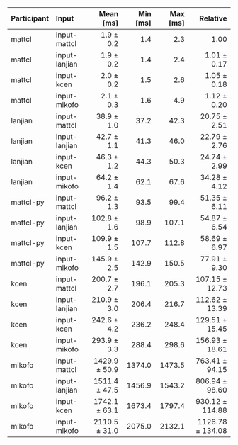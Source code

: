 | Participant | Input | Mean [ms] | Min [ms] | Max [ms] | Relative |
|:---|:---|---:|---:|---:|---:|
| mattcl | input-mattcl | 1.9 ± 0.2 | 1.4 | 2.3 | 1.00 |
| mattcl | input-lanjian | 1.9 ± 0.2 | 1.4 | 2.4 | 1.01 ± 0.17 |
| mattcl | input-kcen | 2.0 ± 0.2 | 1.5 | 2.6 | 1.05 ± 0.18 |
| mattcl | input-mikofo | 2.1 ± 0.3 | 1.6 | 4.9 | 1.12 ± 0.20 |
| lanjian | input-mattcl | 38.9 ± 1.0 | 37.2 | 42.3 | 20.75 ± 2.51 |
| lanjian | input-lanjian | 42.7 ± 1.1 | 41.3 | 46.0 | 22.79 ± 2.76 |
| lanjian | input-kcen | 46.3 ± 1.2 | 44.3 | 50.3 | 24.74 ± 2.99 |
| lanjian | input-mikofo | 64.2 ± 1.4 | 62.1 | 67.6 | 34.28 ± 4.12 |
| mattcl-py | input-mattcl | 96.2 ± 1.3 | 93.5 | 99.4 | 51.35 ± 6.11 |
| mattcl-py | input-lanjian | 102.8 ± 1.6 | 98.9 | 107.1 | 54.87 ± 6.54 |
| mattcl-py | input-kcen | 109.9 ± 1.5 | 107.7 | 112.8 | 58.69 ± 6.97 |
| mattcl-py | input-mikofo | 145.9 ± 2.5 | 142.9 | 150.5 | 77.91 ± 9.30 |
| kcen | input-mattcl | 200.7 ± 2.7 | 196.1 | 205.3 | 107.15 ± 12.73 |
| kcen | input-lanjian | 210.9 ± 3.0 | 206.4 | 216.7 | 112.62 ± 13.39 |
| kcen | input-kcen | 242.6 ± 4.2 | 236.2 | 248.4 | 129.51 ± 15.45 |
| kcen | input-mikofo | 293.9 ± 3.3 | 288.4 | 298.6 | 156.93 ± 18.61 |
| mikofo | input-mattcl | 1429.9 ± 50.9 | 1374.0 | 1473.5 | 763.41 ± 94.15 |
| mikofo | input-lanjian | 1511.4 ± 47.5 | 1456.9 | 1543.2 | 806.94 ± 98.60 |
| mikofo | input-kcen | 1742.1 ± 63.1 | 1673.4 | 1797.4 | 930.12 ± 114.88 |
| mikofo | input-mikofo | 2110.5 ± 31.0 | 2075.0 | 2132.1 | 1126.78 ± 134.08 |
